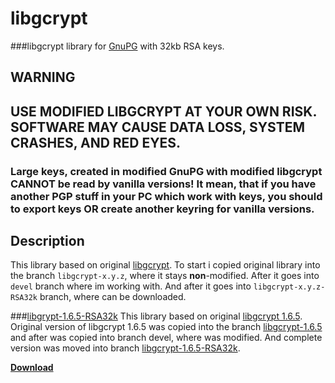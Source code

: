 # libgcrypt
###libgcrypt library for [GnuPG](https://github.com/nikitasius/GnuPG/) with 32kb RSA keys.
## WARNING
## USE MODIFIED LIBGCRYPT AT YOUR OWN RISK. SOFTWARE MAY CAUSE DATA LOSS, SYSTEM CRASHES, AND RED EYES.
### Large keys, created in modified GnuPG with modified libgcrypt CANNOT be read by vanilla versions! It mean, that if you have another PGP stuff in your PC which work with keys, you should to export keys OR create another keyring for vanilla versions.

## Description
This library based on original [libgcrypt](https://gnupg.org/ftp/gcrypt/libgcrypt/). To start i copied original library into the branch `libgcrypt-x.y.z`, where it stays **non**-modified. After it goes into `devel` branch where im working with. And after it goes into `libgcrypt-x.y.z-RSA32k` branch, where can be downloaded.

###[libgrypt-1.6.5-RSA32k](https://github.com/nikitasius/libgcrypt/tree/1.6.5-RSA32k)
This library based on original [libgcrypt 1.6.5](https://gnupg.org/ftp/gcrypt/libgcrypt/libgcrypt-1.6.5.tar.bz2). Original version of libgcrypt 1.6.5 was copied into the branch [libgcrypt-1.6.5](https://github.com/nikitasius/libgcrypt/tree/libgcrypt-1.6.5) and after was copied into branch devel, where was modified. And complete version was moved into branch [libgcrypt-1.6.5-RSA32k](https://github.com/nikitasius/libgcrypt/tree/1.6.5-RSA32k).

[**Download**](https://github.com/nikitasius/libgcrypt/tree/1.6.5-RSA32k)
